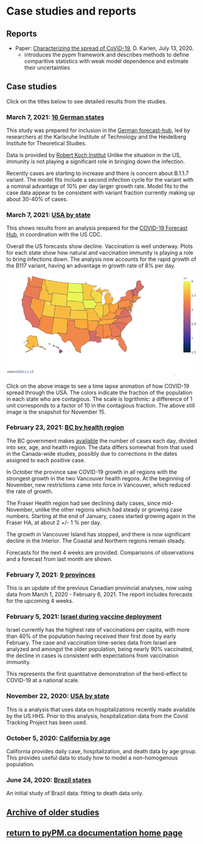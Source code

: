 # Case studies and reports

## Reports

* Paper: [Characterizing the spread of CoViD-19](reports/Characterizing_spread.pdf), D. Karlen, July 13, 2020.
    * introduces the pypm framework and describes methods to define comparitive statistics with weak model dependence
    and estimate their uncertainties

## Case studies

Click on the titles below to see detailed results from the studies.

### March 7, 2021: [16 German states](germany20210307/index.md)

This study was prepared for inclusion in the [German forecast-hub](https://kitmetricslab.github.io/forecasthub/forecast), led
by  researchers at the Karlsruhe Institute of Technology and the Heidelberg Institute for Theoretical Studies.

Data is provided by [Robert Koch Institut](https://npgeo-corona-npgeo-de.hub.arcgis.com/datasets/dd4580c810204019a7b8eb3e0b329dd6_0)
Unlike the situation in the US, immunity is not playing a significant role in bringing down the infection.

Recently cases are starting to increase and there is concern about B.1.1.7 variant.
The model fits include a second infection cycle for the variant with a nominal advantage of 10% per day larger growth rate.
Model fits to the case data appear to be consistent with variant fraction currently making up about 30-40% of cases.

### March 7, 2021: [USA by state](usa20210307/index.md)

This shows results from an analysis prepared for
the [COVID-19 Forecast Hub](https://covid19forecasthub.org/), in coordination with the US CDC.

Overall the US forecasts show decline. Vaccination is well underway.
Plots for each state show how natural and vaccination immunity is playing a role to bring infections down.
The analysis now accounts for the rapid growth of the B117 variant, having an advantage
in growth rate of 8% per day.

[![uc](usa_uc_2020-11-15.png)](usa_uc_2020-11-15.gif)

Click on the above image to see a time lapse animation of how COVID-19 spread through the USA. The colors indicate the
fraction of the population in each state who are contagious. The scale is logrithmic: a difference of 1 unit
corresponds to a factor of 10 in the contagious fraction. The above still image is the snapshot for November 15.

### February 23, 2021: [BC by health region](bc20210223/index.md)

The BC government makes [available](http://www.bccdc.ca/health-info/diseases-conditions/covid-19/data)
the number of cases each day, divided into sex, age, and health region.
The data differs somewhat from that used in the Canada-wide studies, possibly due to corrections in
the dates assigned to each positive case.

In October the province saw COVID-19 growth in all regions with the strongest growth in the two Vancouver
health regons.
At the beginning of November, new restrictions came into force in Vancouver, which reduced the rate of growth.

The Fraser Health region had see declining daily cases, since mid-November, unlike the other regions
which had steady or growing case numbers.
Starting at the end of January, cases started growing again in the Fraser HA, at about 2 +/- 1 % per day.

The growth in Vancouver Island has stopped, and there is now significant decline in the Interior.
The Coastal and Northern regions remain steady.

Forecasts for the next 4 weeks are provided. Comparisons of observations and a forecast from last month are shown.

### February 7, 2021: [9 provinces](prov20210207/index.md)

This is an update of the previous Canadian provincial analyses,
now using data from March 1, 2020 - February 6, 2021.
The report includes forecasts for the upcoming 4 weeks.

### February 5, 2021: [Israel during vaccine deployment](https://github.com/pypm/quickstart/blob/master/misc/israel_vaccination_study_20210204/israel_20210204.ipynb)

Israel currently has the highest rate of vaccinations per capita, with more than 40% of the population having received their first dose by early February.
The case and vaccination time-series data from Israel are analyzed and
amongst the older population, being nearly 90% vaccinated, the decline
in cases is consistent with expectations from vaccination immunity.

This represents the first quantitative demonstration of the herd-effect to COVID-19 at a national scale.

### November 22, 2020: [USA by state](usa_hhs_20201122/index.md)

This is a analysis that uses data on hospitalizations recently made available by the US HHS.
Prior to this analysis, hospitalization data from the Covid Tracking Project has been used.

### October 5, 2020: [California by age](california20201005/index.md)

California provides daily case, hospitalization, and death data by age group.
This provides useful data to study how to model a non-homogenous population.

### June 24, 2020: [Brazil states](brazil20200624/index.md)

An initial study of Brazil data: fitting to death data only.

## [Archive of older studies](archive/index.md)

## [return to pyPM.ca documentation home page](../..)

